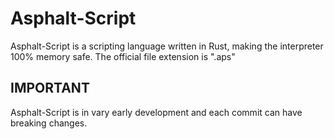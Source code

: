# Asphalt-Script
Asphalt-Script is a scripting language written in Rust, making the interpreter 100% memory safe.
The official file extension is ".aps"

## IMPORTANT
Asphalt-Script is in vary early development and each commit can have breaking changes.
